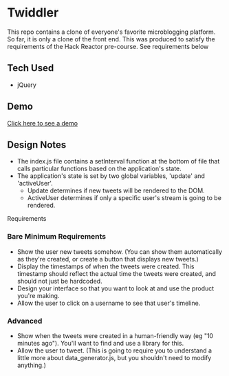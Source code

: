 # Twiddler

This repo contains a clone of everyone's favorite microblogging platform. So far, it is only a clone of the front end. This was produced to satisfy the requirements of the Hack Reactor pre-course. See requirements below

## Tech Used
- jQuery

## Demo
[Click here to see a demo](https://befitting-search.glitch.me/)

## Design Notes
- The index.js file contains a setInterval function at the bottom of file that calls particular functions based on the application's state.
- The application's state is set by two global variables, 'update' and 'activeUser'. 
    - Update determines if new tweets will be rendered to the DOM. 
    - ActiveUser determines if only a specific user's stream is going to be rendered.


Requirements

### Bare Minimum Requirements

- Show the user new tweets somehow. (You can show them automatically as they're created, or create a button that displays new tweets.)
- Display the timestamps of when the tweets were created. This timestamp should reflect the actual time the tweets were created, and should not just be hardcoded.
- Design your interface so that you want to look at and use the product you're making.
- Allow the user to click on a username to see that user's timeline.

### Advanced

- Show when the tweets were created in a human-friendly way (eg "10 minutes ago"). You'll want to find and use a library for this.
- Allow the user to tweet. (This is going to require you to understand a little more about data_generator.js, but you shouldn't need to modify anything.)